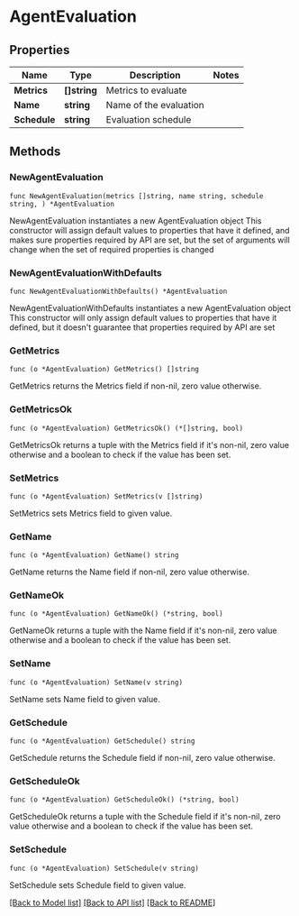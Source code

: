 # AgentEvaluation

## Properties

Name | Type | Description | Notes
------------ | ------------- | ------------- | -------------
**Metrics** | **[]string** | Metrics to evaluate | 
**Name** | **string** | Name of the evaluation | 
**Schedule** | **string** | Evaluation schedule | 

## Methods

### NewAgentEvaluation

`func NewAgentEvaluation(metrics []string, name string, schedule string, ) *AgentEvaluation`

NewAgentEvaluation instantiates a new AgentEvaluation object
This constructor will assign default values to properties that have it defined,
and makes sure properties required by API are set, but the set of arguments
will change when the set of required properties is changed

### NewAgentEvaluationWithDefaults

`func NewAgentEvaluationWithDefaults() *AgentEvaluation`

NewAgentEvaluationWithDefaults instantiates a new AgentEvaluation object
This constructor will only assign default values to properties that have it defined,
but it doesn't guarantee that properties required by API are set

### GetMetrics

`func (o *AgentEvaluation) GetMetrics() []string`

GetMetrics returns the Metrics field if non-nil, zero value otherwise.

### GetMetricsOk

`func (o *AgentEvaluation) GetMetricsOk() (*[]string, bool)`

GetMetricsOk returns a tuple with the Metrics field if it's non-nil, zero value otherwise
and a boolean to check if the value has been set.

### SetMetrics

`func (o *AgentEvaluation) SetMetrics(v []string)`

SetMetrics sets Metrics field to given value.


### GetName

`func (o *AgentEvaluation) GetName() string`

GetName returns the Name field if non-nil, zero value otherwise.

### GetNameOk

`func (o *AgentEvaluation) GetNameOk() (*string, bool)`

GetNameOk returns a tuple with the Name field if it's non-nil, zero value otherwise
and a boolean to check if the value has been set.

### SetName

`func (o *AgentEvaluation) SetName(v string)`

SetName sets Name field to given value.


### GetSchedule

`func (o *AgentEvaluation) GetSchedule() string`

GetSchedule returns the Schedule field if non-nil, zero value otherwise.

### GetScheduleOk

`func (o *AgentEvaluation) GetScheduleOk() (*string, bool)`

GetScheduleOk returns a tuple with the Schedule field if it's non-nil, zero value otherwise
and a boolean to check if the value has been set.

### SetSchedule

`func (o *AgentEvaluation) SetSchedule(v string)`

SetSchedule sets Schedule field to given value.



[[Back to Model list]](../README.md#documentation-for-models) [[Back to API list]](../README.md#documentation-for-api-endpoints) [[Back to README]](../README.md)



